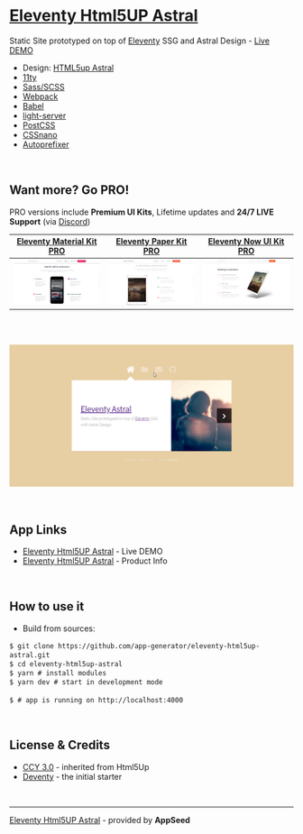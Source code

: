 # [Eleventy Html5UP Astral](https://appseed.us/static-site/eleventy-html5up-astral)

Static Site prototyped on top of [Eleventy](https://www.11ty.io/) SSG and Astral Design - [Live DEMO](https://eleventy-html5up-astral.appseed.us) 

- Design: [HTML5up Astral](https://html5up.net/astral)
- [11ty](https://www.11ty.io/)
- [Sass/SCSS](https://github.com/sass/node-sass)
- [Webpack](https://webpack.js.org/)
- [Babel](https://babeljs.io/)
- [light-server](https://github.com/txchen/light-server)
- [PostCSS](https://postcss.org/)
- [CSSnano](https://cssnano.co/)
- [Autoprefixer](https://github.com/postcss/autoprefixer)

<br />

## Want more? Go PRO!

PRO versions include **Premium UI Kits**, Lifetime updates and **24/7 LIVE Support** (via [Discord](https://discord.gg/fZC6hup)) 

| [Eleventy Material Kit PRO](https://appseed.us/static-site/eleventy-material-kit-pro) | [Eleventy Paper Kit PRO](https://appseed.us/static-site/eleventy-paper-kit-pro) | [Eleventy Now UI Kit PRO](https://appseed.us/static-site/eleventy-now-ui-kit-pro) |
| --- | --- | --- |
| [![Eleventy Material Kit PRO](https://raw.githubusercontent.com/app-generator/static/master/products/eleventy-material-kit-pro-screen.png)](https://appseed.us/static-site/eleventy-material-kit-pro)  | [![Eleventy Paper Kit PRO](https://raw.githubusercontent.com/app-generator/static/master/products/eleventy-paper-kit-pro-screen.png)](https://appseed.us/static-site/eleventy-paper-kit-pro) | [![Eleventy Now UI Kit PRO](https://raw.githubusercontent.com/app-generator/static/master/products/eleventy-now-ui-kit-pro-screen.png)](https://appseed.us/static-site/eleventy-now-ui-kit-pro)

<br />
<br />

![Eleventy Html5UP Astral - Gif animated intro.](https://raw.githubusercontent.com/app-generator/static/master/products/eleventy-html5up-astral-screen.png)

<br />

## App Links

- [Eleventy Html5UP Astral](https://eleventy-html5up-astral.appseed.us) - Live DEMO
- [Eleventy Html5UP Astral](https://appseed.us/static-site/eleventy-html5up-astral) - Product Info

<br />

## How to use it

- Build from sources:

```
$ git clone https://github.com/app-generator/eleventy-html5up-astral.git
$ cd eleventy-html5up-astral
$ yarn # install modules 
$ yarn dev # start in development mode

$ # app is running on http://localhost:4000
```

<br />

## License & Credits

- [CCY 3.0](https://html5up.net/license) - inherited from Html5Up
- [Deventy](https://github.com/ianrose/deventy) - the initial starter 

<br />

---
[Eleventy Html5UP Astral](https://appseed.us/static-site/eleventy-html5up-astral) - provided by **AppSeed**
